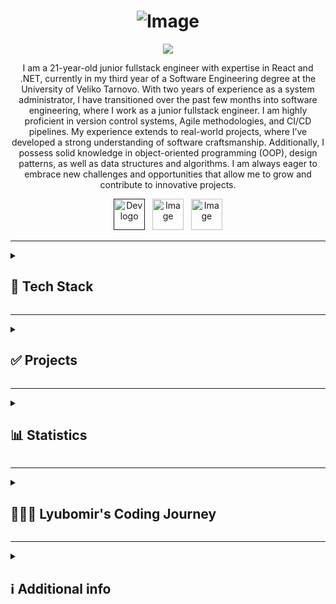 <h1 align="center">
<img src="https://github.com/user-attachments/assets/150fb72c-5dcb-46ac-b639-0b6f34677571" alt="Image">
</h1>

<p align="center">
    <img src="https://readme-typing-svg.demolab.com/?lines=Full-stack%20web%20and%20app%20developer;(React.js%20/%20.NET);2%2B%20years%20of%20coding%20experience;Always%20learning%20new%20things&font=Fira%20Code&center=true&width=440&height=45&color=FF0368&vCenter=true&pause=1000&size=22" />
</p>

<p align="center">
I am a 21-year-old junior fullstack engineer with expertise in React and .NET, currently in my third year of a Software Engineering degree at the University of Veliko Tarnovo. With two years of experience as a system administrator, I have transitioned over the past few months into software engineering, where I work as a junior fullstack engineer. I am highly proficient in version control systems, Agile methodologies, and CI/CD pipelines. My experience extends to real-world projects, where I’ve developed a strong understanding of software craftsmanship. Additionally, I possess solid knowledge in object-oriented programming (OOP), design patterns, as well as data structures and algorithms. I am always eager to embrace new challenges and opportunities that allow me to grow and contribute to innovative projects.
  </p>

  <p align="center">
    <a href=""><img src="https://github.com/user-attachments/assets/73cd0f60-9f47-4bcf-97d7-c922cf7b2f4f" alt="Dev logo" width="50" height="50"></a> &nbsp;
    <a href="https://www.linkedin.com/in/lyubomir-georgiev-ab9116248/"><img src="https://github.com/user-attachments/assets/2c27b738-ad0b-4e54-9c81-b9f4e01eab04" width="50" height="50" alt="Image"></a> &nbsp;
    <a href="https://x.com/0xGeorgiev" ><img src="https://github.com/user-attachments/assets/9ee95c15-e580-4036-9693-55671d287be2" alt="Image" width="50" height="50"></a>
  </p>
  
 ---

<details><summary><h2>🦾 Tech Stack</h2></summary>
  <h3>💡Languages: </h3>
<p>
  <img alt="C#" width="30px" src="https://cdn.jsdelivr.net/gh/devicons/devicon@latest/icons/csharp/csharp-original.svg" /> &nbsp;       
  <img alt="JavaScript" width="30px" src="https://cdn.jsdelivr.net/gh/devicons/devicon@latest/icons/javascript/javascript-original.svg" /> &nbsp;
  <img alt="TypeScript" width="30px" src="https://cdn.jsdelivr.net/gh/devicons/devicon@latest/icons/typescript/typescript-original.svg" /> &nbsp;
  <img alt="HTML" width="30px" src="https://cdn.jsdelivr.net/gh/devicons/devicon@latest/icons/html5/html5-original.svg" /> &nbsp;
  <img alt="CSS" width="30px" src="https://cdn.jsdelivr.net/gh/devicons/devicon@latest/icons/css3/css3-original.svg" /> &nbsp;
  <img alt="SqlServer" width="30px" src="https://cdn.jsdelivr.net/gh/devicons/devicon@latest/icons/microsoftsqlserver/microsoftsqlserver-original-wordmark.svg" /> &nbsp;
</p>

<h3>🧰 Framewoks:</h3> 

<p align="left">
  <img alt="ASP.NET" width="30px" src="https://cdn.jsdelivr.net/gh/devicons/devicon@latest/icons/dotnetcore/dotnetcore-original.svg" /> &nbsp;
  <img  alt="React.Js" width="30px" src="https://cdn.jsdelivr.net/gh/devicons/devicon@latest/icons/react/react-original.svg" /> &nbsp;
  <img src="https://github.com/user-attachments/assets/85cb7b59-281d-454d-a392-ad7c5ea03568" height="32" width=32" alt="EFCore"> &nbsp;
  <img src="https://github.com/user-attachments/assets/a5ba288a-2e2a-4e58-bd39-0e57de4fe4da" alt="XUnit" height="32" width="32">&nbsp;
  <img src="https://github.com/user-attachments/assets/1efeb72f-8037-4ca1-b402-5807f1bad449" alt="NUnit" height="32" width="32">
  </p>

<h3>📚 Libraries:</h3> 
<p align="left">  
  <img alt="Tailwind" width="30px;" src="https://cdn.jsdelivr.net/gh/devicons/devicon@latest/icons/tailwindcss/tailwindcss-original.svg" /> &nbsp;
  <img alt="MUI" width="30px" src="https://cdn.jsdelivr.net/gh/devicons/devicon@latest/icons/materialui/materialui-original.svg" /> &nbsp;
  <img alt="FramerMotion" width="30px" src="https://cdn.jsdelivr.net/gh/devicons/devicon@latest/icons/framermotion/framermotion-original.svg" /> &nbsp;
  <img alt="ReactBootstrap" width="30px" src="https://cdn.jsdelivr.net/gh/devicons/devicon@latest/icons/reactbootstrap/reactbootstrap-original.svg" /> &nbsp;
  <img src="https://github.com/user-attachments/assets/b589c379-c002-4912-bd2c-1b0442458089" alt="AutoMapper" width="32" height="32"> &nbsp;
  <img src="https://github.com/user-attachments/assets/63aa2ba4-cde5-4914-9dff-e1f36fbce961" alt="MailKit" width="32" height="32">&nbsp;
  <img src="https://github.com/user-attachments/assets/6783aa8f-c5d0-4e7c-8ac9-8966fea51c29" alt="Quarz" width="32" height="32">&nbsp;
  <img src="https://github.com/user-attachments/assets/f1b4d90d-d0b8-4f35-a1be-4c4b0e08fdc6" alt="SignalR" width="32" height="32">&nbsp;
  <img src="https://github.com/user-attachments/assets/075dc69a-cf0e-476f-b382-c37aef41e60b" alt="MR" width="32" height="32">&nbsp;
  <img src="https://github.com/user-attachments/assets/22bc7d76-850d-49ea-8c63-188d1db9222e" alt="Dapper" width="32" height="32">&nbsp;
  <img src="https://github.com/user-attachments/assets/2c972797-5cac-4d5f-8a85-c20fa1342e37" alt="Newtonsoft" width="32" height="32">&nbsp;
  <img src="https://github.com/user-attachments/assets/f14bbb74-6051-4ab3-8922-d69bdbcfca82" alt="JWTauth" width="55" height="32">&nbsp;
</p>

<h3>🛠️ Tools:</h3> 

<p align="left">
  <img alt="Jira" width="30px;" src="https://cdn.jsdelivr.net/gh/devicons/devicon@latest/icons/jira/jira-original.svg" /> &nbsp;
  <img alt="Docker" width="30px;" src="https://cdn.jsdelivr.net/gh/devicons/devicon@latest/icons/docker/docker-original.svg" /> &nbsp;
  <img alt="Azure" width="30px;" src="https://cdn.jsdelivr.net/gh/devicons/devicon@latest/icons/azure/azure-original.svg" /> &nbsp;
  <img alt="Postman" width="30px;" src="https://cdn.jsdelivr.net/gh/devicons/devicon@latest/icons/postman/postman-original.svg" /> &nbsp;
  <img alt="Swagger" width="30px;" src="https://cdn.jsdelivr.net/gh/devicons/devicon@latest/icons/swagger/swagger-original.svg" /> &nbsp;
  <img alt="Photoshop" width="30px;" src="https://cdn.jsdelivr.net/gh/devicons/devicon@latest/icons/photoshop/photoshop-original.svg" /> &nbsp;        
  <img alt="Figma" width="30px;" src="https://cdn.jsdelivr.net/gh/devicons/devicon@latest/icons/figma/figma-original.svg" /> &nbsp;        
</p>

<h3>🎁 Version Control Systems and Storage: </h3> 
<p align="left">
  <img alt="Git" width="30px;" src="https://cdn.jsdelivr.net/gh/devicons/devicon@latest/icons/git/git-original.svg" /> &nbsp;       
  <img alt="GitHub" width="30px;" src="https://cdn.jsdelivr.net/gh/devicons/devicon@latest/icons/github/github-original.svg" /> &nbsp;
  <img alt="Bitbucket" width="30px;" src="https://cdn.jsdelivr.net/gh/devicons/devicon@latest/icons/bitbucket/bitbucket-original.svg" /> &nbsp; 
</p>
</details>


---

<details>
  <summary><h2>✅ Projects</h2></summary>
  <p align="left">
    <table cellspacing="0" cellpadding="0">
  <tr>
    <td><a href="https://github.com/lyubomir2712/Hotel_Booking">
    <img width="278" src="https://denvercoder1-github-readme-stats.vercel.app/api/pin/?username=lyubomir2712&repo=Hotel_Booking&theme=react&bg_color=1F222E&title_color=A020F0&hide_border=true&icon_color=A020F0&show_icons=false&show_description=false" alt="Hotel_Booking">
</a></td>
    <td>
<a href="https://github.com/MrArthur0507/StockAPI"><img width="278" src="https://denvercoder1-github-readme-stats.vercel.app/api/pin/?username=MrArthur0507&repo=StockAPI&theme=react&bg_color=1F222E&title_color=A020F0&hide_border=true&icon_color=A020F0&show_icons=false&show_description=false" alt="StockAPI"></a></td>
    <td><a href="https://github.com/lyubomir2712/English-Literature-Board-Game"><img width="278" src="https://denvercoder1-github-readme-stats.vercel.app/api/pin/?username=lyubomir2712&repo=English-Literature-Board-Game&theme=react&bg_color=1F222E&title_color=A020F0&hide_border=true&icon_color=A020F0&show_icons=false&show_description=false" alt="English-Literature-Board-Game"></a></td>
  </tr>
  <tr>
    <td>
<a href="https://github.com/lyubomir2712/ATM_Design_patterns"><img width="278" src="https://denvercoder1-github-readme-stats.vercel.app/api/pin/?username=lyubomir2712&repo=ATM_Design_patterns&theme=react&bg_color=1F222E&title_color=A020F0&hide_border=true&icon_color=A020F0&show_icons=false&show_description=false" alt="ATM_Design_patterns"></a></td>
    <td><a href="https://github.com/lyubomir2712/ApiCsvReader"><img width="278" src="https://denvercoder1-github-readme-stats.vercel.app/api/pin/?username=lyubomir2712&repo=ApiCsvReader&theme=react&bg_color=1F222E&title_color=A020F0&hide_border=true&icon_color=A020F0&show_icons=false&show_description=false" alt="ApiCsvReader"></a></td>
    <td><a href="https://github.com/lyubomir2712/MyWebApp"><img width="278" src="https://denvercoder1-github-readme-stats.vercel.app/api/pin/?username=lyubomir2712&repo=MyWebApp&theme=react&bg_color=1F222E&title_color=A020F0&hide_border=true&icon_color=A020F0&show_icons=false&show_description=false" alt="MyWebApp"></a></td>
  </tr>
  <tr>
    <td><a href="https://github.com/lyubomir2712/VTUstudio"><img width="278" src="https://denvercoder1-github-readme-stats.vercel.app/api/pin/?username=lyubomir2712&repo=VTUstudio&theme=react&bg_color=1F222E&title_color=A020F0&hide_border=true&icon_color=A020F0&show_icons=false&show_description=false" alt="VTUstudio"></a></td>
  </tr>
</table>
  </p>
</details>
  

---

<details><summary><h2>📊 Statistics</h2></summary>
  
[![Lyubomir's GitHub stats](https://github-readme-stats.vercel.app/api?username=lyubomir2712&show_icons=true&theme=synthwave)](https://github.com/lyubomir2712)

</details>


---

<details>
  <summary><h2>👨🏻‍💻 Lyubomir's Coding Journey</h2></summary>

From a young age, I was captivated by computers and aspired to become a programmer, inspired by my three cousins in the field. My journey began in 8th grade when I started learning basic C# through the book Основи на програмирането със C# by Svetlin Nakov. This initial exploration ignited my passion for coding. By 10th grade, I delved deeper into programming with Python on Codeacademy, where I gained a solid foundation in fundamental and advanced concepts.

In 11th grade, I expanded my skill set with MySQL, learning from Colt Steele’s course on Udemy. Toward the end of the year, I started exploring backend development with Django and frontend basics using HTML, CSS, vanilla JavaScript, and jQuery.

After graduating high school, I enrolled at the University of Veliko Tarnovo “St. St. Cyril and Methodius” to study Software Engineering. My first year involved serious practice with .NET and SQL Server, while in my second year, I built my first API using ASP.NET. I also gained proficiency in version control systems like Git and learned crucial concepts, including Object-Oriented Programming, SOLID principles, data structures, algorithms, operating systems, multithreading, memory hierarchy, asynchronous programming, and design patterns.

Outside of formal studies, I explored interests in Web3, DeFi, and blockchain, writing my first smart contract in Solidity on Remix to better understand the foundations of cryptocurrency. During the summer, I focused on mastering React fundamentals.

Now in my third year, I have secured my first professional role as a Full Stack React/.NET Developer at the University of Veliko Tarnovo. I am part of an ambitious team, working on educational projects for various institutions and contributing to impactful solutions in the field of education.
</details> 

---

<details>
  <summary><h2>ℹ️ Additional info</h2></summary>
  I have a collections of books for programming from  Robert C. Martin ( Uncle Bob ) 📚 <br/>
  <ul>
    <li>Clean Code</li>
    <li>Clean Archicture</li>
    <li>The Clean Coder</li>
    <li>Working effectively with legacy code</li>
    <li>Clean Agile</li>
    <li>Clean Craftsmanship</li>
    </ul> 
  
  In my free time i like to workout at the local gym 💪, i have interests in martial arts 🥋 and i like to climb mountains 🏔️!
</details> 
